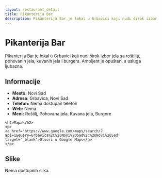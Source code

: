 ```yaml
---
layout: restaurant_detail
title: Pikanterija Bar
description: Pikanterija Bar je lokal u Grbavici koji nudi širok izbor jela sa roštilja, pohovanih jela, kuvanih jela i burgera. Ambijent je opušten, a usluga ljubazna.
---
```


# Pikanterija Bar
<p class="description">Pikanterija Bar je lokal u Grbavici koji nudi širok izbor jela sa roštilja, pohovanih jela, kuvanih jela i burgera. Ambijent je opušten, a usluga ljubazna.</p>

<div class="left-column text-content">
    <h2>Informacije</h2>
    <ul>
        <li><strong>Mesto:</strong> Novi Sad</li>
        <li><strong>Adresa:</strong> Grbavica, Novi Sad</li>
        <li><strong>Telefon:</strong> Nema dostupan telefon</li>
        <li><strong>Web:</strong> Nema</li>
        <li><strong>Meni:</strong> Roštilj, Pohovana jela, Kuvana jela, Burgere</li>
    </ul>

    <h2>Mapa</h2>
    <p>
    <a href='https://www.google.com/maps/search/?api=1&query=Grbavica%2C%20Novi%20Sad%2C%20Novi%20Sad' target='_blank'>Otvori u Google Maps</a>
    </p>
</div>

<div class="right-column">
    <h2>Slike</h2>
    <div class="images-grid">
<p>Nema dostupnih slika.</p>
    </div>
</div>